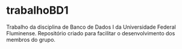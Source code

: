 # trabalhoBD1
Trabalho da disciplina de Banco de Dados I da Universidade Federal Fluminense. Repositório criado para facilitar o desenvolvimento dos membros do grupo.
